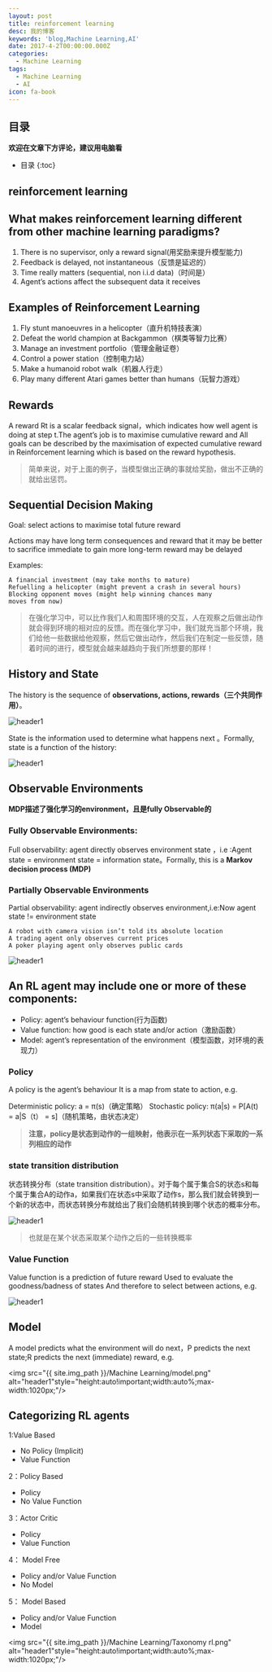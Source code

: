 ```yaml
---
layout: post
title: reinforcement learning
desc: 我的博客
keywords: 'blog,Machine Learning,AI'
date: 2017-4-2T00:00:00.000Z
categories:
  - Machine Learning
tags:
  - Machine Learning
  - AI
icon: fa-book
---
```



## 目录
**欢迎在文章下方评论，建议用电脑看**

* 目录
{:toc}

## reinforcement learning

## What makes reinforcement learning different from other machine learning paradigms?

1. There is no supervisor, only a reward signal(用奖励来提升模型能力)
2. Feedback is delayed, not instantaneous（反馈是延迟的）
3. Time really matters (sequential, non i.i.d data)（时间是）
4. Agent’s actions affect the subsequent data it receives

##  Examples of Reinforcement Learning

1. Fly stunt manoeuvres in a helicopter（直升机特技表演）
2. Defeat the world champion at Backgammon（棋类等智力比赛）
3. Manage an investment portfolio（管理金融证卷）
4. Control a power station（控制电力站）
5. Make a humanoid robot walk（机器人行走）
6. Play many different Atari games better than humans（玩智力游戏）


## Rewards
A reward Rt is a scalar feedback signal，which indicates how well agent is doing at step t.The agent’s job is to maximise cumulative reward and All goals can be described by the maximisation of expected cumulative reward in Reinforcement learning which is based on the reward hypothesis.

>简单来说，对于上面的例子，当模型做出正确的事就给奖励，做出不正确的就给出惩罚。

## Sequential Decision Making

Goal: select actions to maximise total future reward

Actions may have long term consequences and reward that it may be better to sacrifice immediate  to gain more
long-term reward may be delayed

Examples:

	A financial investment (may take months to mature)
	Refuelling a helicopter (might prevent a crash in several hours)
	Blocking opponent moves (might help winning chances many
	moves from now)

>在强化学习中，可以比作我们人和周围环境的交互，人在观察之后做出动作就会得到环境的相对应的反馈。而在强化学习中，我们就充当那个环境，我们给他一些数据给他观察，然后它做出动作，然后我们在制定一些反馈，随着时间的进行，模型就会越来越趋向于我们所想要的那样！

## History and State

The history is the sequence of **observations, actions, rewards（三个共同作用）**。

<img src="{{ site.img_path }}/Machine Learning/history.png" alt="header1" style="height:auto!important;width:auto%;max-width:1020px;"/>

State is the information used to determine what happens next 。Formally, state is a function of the history:

<img src="{{ site.img_path }}/Machine Learning/formally.png" alt="header1" style="height:auto!important;width:auto%;max-width:1020px;"/>


## Observable Environments

**MDP描述了强化学习的environment，且是fully Observable的**

### Fully Observable Environments:

Full observability: agent directly observes environment state ，i.e :Agent state = environment state = information state。Formally, this is a **Markov decision process (MDP)**

### Partially Observable Environments

Partial observability: agent indirectly observes environment,i.e:Now agent state != environment state

	A robot with camera vision isn’t told its absolute location
	A trading agent only observes current prices
	A poker playing agent only observes public cards

<img src="{{ site.img_path }}/Machine Learning/pomdp.png" alt="header1" style="height:auto!important;width:auto%;max-width:1020px;"/>

## An RL agent may include one or more of these components:

* Policy: agent’s behaviour function(行为函数)
* Value function: how good is each state and/or action（激励函数）
* Model: agent’s representation of the environment（模型函数，对环境的表现力）

### Policy

A policy is the agent’s behaviour It is a map from state to action, e.g.

Deterministic policy: a = π(s)（确定策略）
Stochastic policy: π(a|s) = P[A(t) = a|S（t） = s]（随机策略，由状态决定）

>**注意，policy是状态到动作的一组映射，他表示在一系列状态下采取的一系列相应的动作**

### state transition distribution

状态转换分布（state transition distribution）。对于每个属于集合S的状态s和每个属于集合A的动作a，如果我们在状态s中采取了动作s，那么我们就会转换到一个新的状态中，而状态转换分布就给出了我们会随机转换到哪个状态的概率分布。

<img src="{{ site.img_path }}/Machine Learning/zhuangtaizhuanhuan.png" alt="header1" style="height:auto!important;width:auto%;max-width:1020px;"/>

>也就是在某个状态采取某个动作之后的一些转换概率

### Value Function

Value function is a prediction of future reward Used to evaluate the goodness/badness of states And therefore to select between actions, e.g.

<img src="{{ site.img_path }}/Machine Learning/vaule_found.png" alt="header1" style="height:auto!important;width:auto%;max-width:1020px;"/>

## Model

A model predicts what the environment will do next，P predicts the next state;R predicts the next (immediate) reward, e.g.

<img src="{{ site.img_path }}/Machine Learning/model.png" alt="header1"style="height:auto!important;width:auto%;max-width:1020px;"/>

## Categorizing RL agents

1:Value Based

- No Policy (Implicit)
- Value Function

2：Policy Based

- Policy
- No Value Function

3：Actor Critic

- Policy
- Value Function

4： Model Free

- Policy and/or Value Function
- No Model

5： Model Based

- Policy and/or Value Function
- Model


<img src="{{ site.img_path }}/Machine Learning/Taxonomy rl.png" alt="header1"style="height:auto!important;width:auto%;max-width:1020px;"/>

















